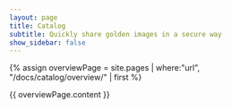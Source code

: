```yaml
---
layout: page
title: Catalog
subtitle: Quickly share golden images in a secure way
show_sidebar: false
---
```


{% assign overviewPage = site.pages | where:"url", "/docs/catalog/overview/" | first %}

{{ overviewPage.content }}
